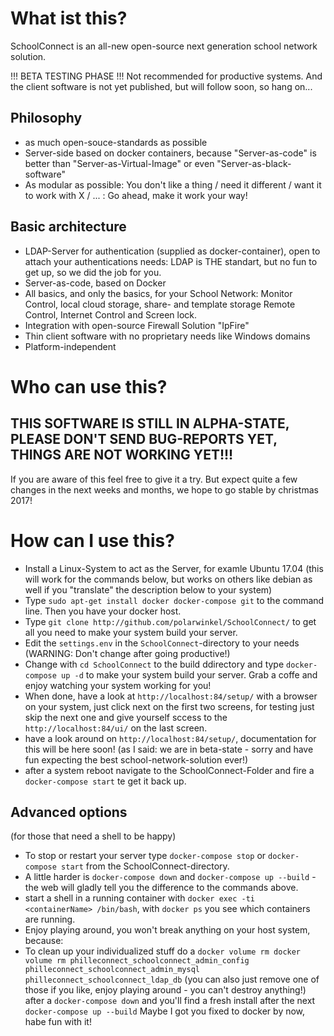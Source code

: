 # What ist this?
SchoolConnect is an all-new open-source next generation school network solution.

!!! BETA TESTING PHASE !!!
Not recommended for productive systems.
And the client software is not yet published, but will follow soon, so hang on...

## Philosophy
* as much open-souce-standards as possible
* Server-side based on docker containers, because "Server-as-code" is better than "Server-as-Virtual-Image" or even "Server-as-black-software"
* As modular as possible: You don't like a thing / need it different / want it to work with X / ... : Go ahead, make it work your way!

## Basic architecture
* LDAP-Server for authentication (supplied as docker-container), open to attach your authentications needs: LDAP is THE standart, but no fun to get up, so we did the job for you.
* Server-as-code, based on Docker
* All basics, and only the basics, for your School Network: Monitor Control, local cloud storage, share- and template storage Remote Control, Internet Control and Screen lock.
* Integration with open-source Firewall Solution "IpFire"
* Thin client software with no proprietary needs like Windows domains
* Platform-independent

# Who can use this?

## THIS SOFTWARE IS STILL IN ALPHA-STATE, PLEASE DON'T SEND BUG-REPORTS YET, THINGS ARE NOT WORKING YET!!!

If you are aware of this feel free to give it a try.
But expect quite a few changes in the next weeks and months, we hope to go stable by christmas 2017!

# How can I use this?
* Install a Linux-System to act as the Server, for examle Ubuntu 17.04 (this will work for the commands below, but works on others like debian as well if you "translate" the description below to your system)
* Type `sudo apt-get install docker docker-compose git` to the command line. Then you have your docker host.
* Type `git clone http://github.com/polarwinkel/SchoolConnect/` to get all you need to make your system build your server.
* Edit the `settings.env` in the `SchoolConnect`-directory to your needs (WARNING: Don't change after going productive!)
* Change with `cd SchoolConnect` to the build ddirectory and type `docker-compose up -d` to make your system build your server. Grab a coffe and enjoy watching your system working for you!
* When done, have a look at `http://localhost:84/setup/` with a browser on your system, just click next on the first two screens, for testing just skip the next one and give yourself sccess to the `http://localhost:84/ui/` on the last screen.
* have a look around on `http://localhost:84/setup/`, documentation for this will be here soon! (as I said: we are in beta-state - sorry and have fun expecting the best school-network-solution ever!)
* after a system reboot navigate to the SchoolConnect-Folder and fire a `docker-compose start` te get it back up.

## Advanced options
(for those that need a shell to be happy)
* To stop or restart your server type `docker-compose stop` or `docker-compose start` from the SchoolConnect-directory.
* A little harder is `docker-compose down` and `docker-compose up --build` - the web will gladly tell you the difference to the commands above.
* start a shell in a running container with `docker exec -ti <containerName> /bin/bash`, with `docker ps` you see which containers are running.
* Enjoy playing around, you won't break anything on your host system, because:
* To clean up your individualized stuff do a
```docker volume rm docker volume rm philleconnect_schoolconnect_admin_config philleconnect_schoolconnect_admin_mysql philleconnect_schoolconnect_ldap_db```
(you can also just remove one of those if you like, enjoy playing around - you can't destroy anything!)
after a `docker-compose down` and you'll find a fresh install after the next `docker-compose up --build`
Maybe I got you fixed to docker by now, habe fun with it!

